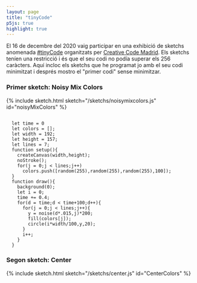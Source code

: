 ```yaml
---
layout: page
title: "tinyCode"
p5js: true
highlight: true
---
```


El 16 de decembre del 2020 vaig participar en una exhibició  de sketchs anomenada [#tinyCode](https://twitter.com/search?q=tinyCode&src=typed_query) organitzats per [Creative Code Madrid](https://twitter.com/CCodeMadrid).
Els sketchs teníen una restricció i és que el seu codi no podía superar els 256 caràcters. Aquí incloc els sketchs que he programat jo amb el seu codi minimitzat i després mostro el "primer codi" sense minimitzar.

### Primer sketch: Noisy Mix Colors

{% include sketch.html sketch="/sketchs/noisymixcolors.js" id="noisyMixColors" %}

<pre><code class="javascript">
  let time = 0
  let colors = [];
  let width = 192;
  let height = 157;
  let lines = 7;
  function setup(){
    createCanvas(width,height);
    noStroke();
    for(j = 0;j < lines;j++)
      colors.push([random(255),random(255),random(255),100]);
  }
  function draw(){
    background(0);
    let i = 0;
    time += 0.4;
    for(d = time;d < time+100;d++){
      for(j = 0;j < lines;j++){
        y = noise(d*.015,j)*200;
        fill(colors[j]);
        circle(i*width/100,y,20);
      }
      i++;
    }
  }</code></pre>

  ### Segon sketch: Center

  {% include sketch.html sketch="/sketchs/center.js" id="CenterColors" %}
